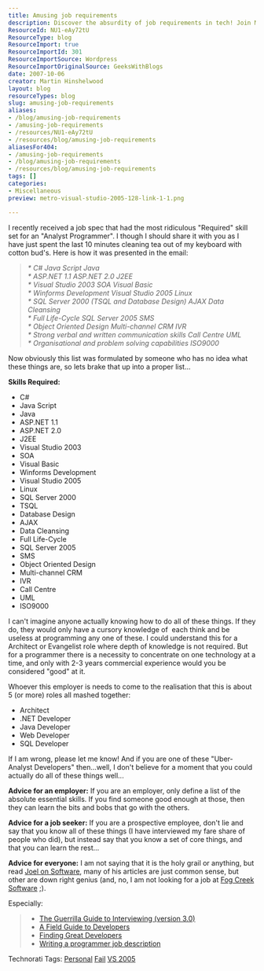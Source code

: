 ```yaml
---
title: Amusing job requirements
description: Discover the absurdity of job requirements in tech! Join Martin Hinshelwood as he critiques a hilariously unrealistic skill set for an Analyst Programmer.
ResourceId: NU1-eAy72tU
ResourceType: blog
ResourceImport: true
ResourceImportId: 301
ResourceImportSource: Wordpress
ResourceImportOriginalSource: GeeksWithBlogs
date: 2007-10-06
creator: Martin Hinshelwood
layout: blog
resourceTypes: blog
slug: amusing-job-requirements
aliases:
- /blog/amusing-job-requirements
- /amusing-job-requirements
- /resources/NU1-eAy72tU
- /resources/blog/amusing-job-requirements
aliasesFor404:
- /amusing-job-requirements
- /blog/amusing-job-requirements
- /resources/blog/amusing-job-requirements
tags: []
categories:
- Miscellaneous
preview: metro-visual-studio-2005-128-link-1-1.png

---
```

I recently received a job spec that had the most ridiculous "Required" skill set for an "Analyst Programmer". I though I should share it with you as I have just spent the last 10 minutes cleaning tea out of my keyboard with cotton bud's. Here is how it was presented in the email:

> _\* C# Java Script Java  
> \* ASP.NET 1.1 ASP.NET 2.0 J2EE  
> \* Visual Studio 2003 SOA Visual Basic  
> \* Winforms Development Visual Studio 2005 Linux  
> \* SQL Server 2000 (TSQL and Database Design) AJAX Data Cleansing  
> \* Full Life-Cycle SQL Server 2005 SMS  
> \* Object Oriented Design Multi-channel CRM IVR  
> \* Strong verbal and written communication skills Call Centre UML  
> \* Organisational and problem solving capabilities ISO9000_

Now obviously this list was formulated by someone who has no idea what these things are, so lets brake that up into a proper list...

**Skills Required:**

- C#
- Java Script
- Java
- ASP.NET 1.1
- ASP.NET 2.0
- J2EE
- Visual Studio 2003
- SOA
- Visual Basic
- Winforms Development
- Visual Studio 2005
- Linux
- SQL Server 2000
- TSQL
- Database Design
- AJAX
- Data Cleansing
- Full Life-Cycle
- SQL Server 2005
- SMS
- Object Oriented Design
- Multi-channel CRM
- IVR
- Call Centre
- UML
- ISO9000

I can't imagine anyone actually knowing how to do all of these things. If they do, they would only have a cursory knowledge of  each think and be useless at programming any one of these. I could understand this for a Architect or Evangelist role where depth of knowledge is not required. But for a programmer there is a necessity to concentrate on one technology at a time, and only with 2-3 years commercial experience would you be considered "good" at it.

Whoever this employer is needs to come to the realisation that this is about 5 (or more) roles all mashed together:

- Architect
- .NET Developer
- Java Developer
- Web Developer
- SQL Developer

If I am wrong, please let me know! And if you are one of these "Uber-Analyst Developers" then...well, I don't believe for a moment that you could actually do all of these things well...

**Advice for an employer:** If you are an employer, only define a list of the absolute essential skills. If you find someone good enough at those, then they can learn the bits and bobs that go with the others.

**Advice for a job seeker:** If you are a prospective employee, don't lie and say that you know all of these things (I have interviewed my fare share of people who did), but instead say that you know a set of core things, and that you can learn the rest...

**Advice for everyone:** I am not saying that it is the holy grail or anything, but read [Joel on Software](http://www.joelonsoftware.com/), many of his articles are just common sense, but other are down right genius (and, no, I am not looking for a job at [Fog Creek Software](http://www.fogcreek.com) ;).

Especially:

> - [The Guerrilla Guide to Interviewing (version 3.0)](http://www.joelonsoftware.com/articles/GuerrillaInterviewing3.html)
> - [A Field Guide to Developers](http://www.joelonsoftware.com/articles/FieldGuidetoDevelopers.html)
> - [Finding Great Developers](http://www.joelonsoftware.com/articles/FindingGreatDevelopers.html)
> - [Writing a programmer job description](http://discuss.fogcreek.com/joelonsoftware/default.asp?cmd=show&ixPost=24706)

Technorati Tags: [Personal](http://technorati.com/tags/Personal) [Fail](http://technorati.com/tags/Fail) [VS 2005](http://technorati.com/tags/VS+2005)
